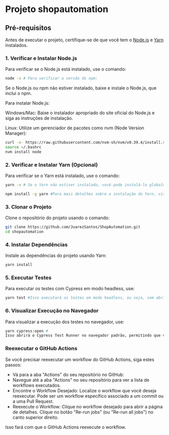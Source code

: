 
# Projeto shopautomation

## Pré-requisitos

Antes de executar o projeto, certifique-se de que você tem o [Node.js](https://nodejs.org/) e [Yarn](https://classic.yarnpkg.com/en/docs/install) instalados.

### 1. Verificar e Instalar Node.js

Para verificar se o Node.js está instalado, use o comando:

```sh
node -v # Para verificar a versão do npm: 
```

Se o Node.js ou npm não estiver instalado, baixe e instale o Node.js, que inclui o npm.

Para instalar Node.js:

Windows/Mac: Baixe o instalador apropriado do site oficial do Node.js e siga as instruções de instalação.

Linux: Utilize um gerenciador de pacotes como nvm (Node Version Manager):

```sh
curl -o- https://raw.githubusercontent.com/nvm-sh/nvm/v0.39.4/install.sh | bash
source ~/.bashrc
nvm install node
```
### 2. Verificar e Instalar Yarn (Opcional)
Para verificar se o Yarn está instalado, use o comando:

```sh
yarn -v # Se o Yarn não estiver instalado, você pode instalá-lo globalmente via npm:

npm install -g yarn #Para mais detalhes sobre a instalação do Yarn, visite a documentação oficial.
```
### 3. Clonar o Projeto

Clone o repositório do projeto usando o comando:

```sh
git clone https://github.com/JuarezSantos/ShopAutomation.git
cd shopautomation
````

### 4. Instalar Dependências
Instale as dependências do projeto usando Yarn:

```sh
yarn install
```
### 5. Executar Testes
Para executar os testes com Cypress em modo headless, use:

```sh
yarn test #Isso executará os testes em modo headless, ou seja, sem abrir um navegador.
```
### 6. Visualizar Execução no Navegador
Para visualizar a execução dos testes no navegador, use:

```sh
yarn cypress:open # 
Isso abrirá o Cypress Test Runner no navegador padrão, permitindo que você veja a execução dos testes em tempo real.
```
### Reexecutar o GitHub Actions
Se você precisar reexecutar um workflow do GitHub Actions, siga estes passos:
 - Vá para a aba "Actions" do seu repositório no GitHub:
 - Navegue até a aba "Actions" no seu repositório para ver a lista de workflows executados.
 - Encontre o Workflow Desejado:
    Localize o workflow que você deseja reexecutar. Pode ser um workflow          específico associado a um commit ou a uma Pull Request.
- Reexecute o Workflow:
    Clique no workflow desejado para abrir a página de detalhes.
    Clique no botão "Re-run jobs" (ou "Re-run all jobs") no canto superior direito.

Isso fará com que o GitHub Actions reexecute o workflow.
